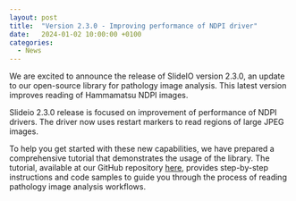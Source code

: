 ```yaml
---
layout: post
title:  "Version 2.3.0 - Improving performance of NDPI driver"
date:   2024-01-02 10:00:00 +0100
categories: 
  - News
---
```

We are excited to announce the release of SlideIO version 2.3.0, an update to our open-source library for pathology image analysis. This latest version improves reading of Hammamatsu NDPI images.
<!--more-->
Slideio 2.3.0 release is focused on improvement of performance of NDPI drivers. The driver now uses restart markers to read regions of large JPEG images. 

To help you get started with these new capabilities, we have prepared a comprehensive tutorial that demonstrates the usage of the library. The tutorial, available at our GitHub repository [here](https://github.com/Booritas/slideio-tutorial), provides step-by-step instructions and code samples to guide you through the process of reading pathology image analysis workflows.
